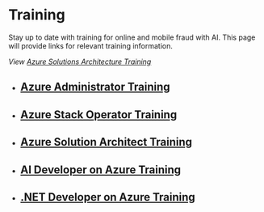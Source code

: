 # Training

Stay up to date with training for online and mobile fraud with AI.  This page will provide links for relevant training information.

_View [Azure Solutions Architecture Training](https://www.pluralsight.com/role-iq/microsoft-azure-solution-architect?aid=7010a000001xDURAA2)_

- ## [Azure Administrator Training](https://www.pluralsight.com/product/role-iq/microsoft-azure-administrator?aid=7010a000001xDURAA2)

- ## [Azure Stack Operator Training](https://azure.microsoft.com/en-us/training/learning-paths/azure-stack-operator/)

- ## [Azure Solution Architect Training](https://www.pluralsight.com/role-iq/microsoft-azure-solution-architect?aid=7010a000001xDURAA2)

- ## [AI Developer on Azure Training](https://azure.microsoft.com/en-us/training/learning-paths/azure-ai-developer/)

- ## [.NET Developer on Azure Training](https://azure.microsoft.com/en-us/training/learning-paths/dotnet-developer/)